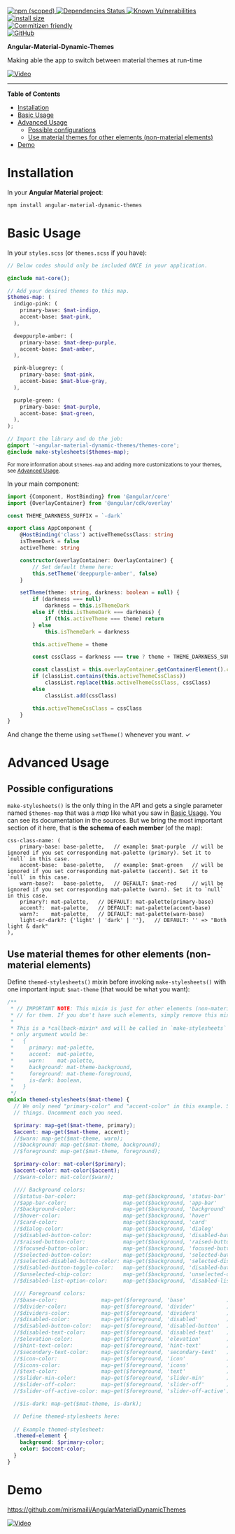 <p dir="auto">
    <a href="https://npmjs.com/package/angular-material-dynamic-themes">
        <img alt="npm (scoped)" src="https://img.shields.io/npm/v/angular-material-dynamic-themes.svg">
    </a>
    <a href="https://david-dm.org/mirismaili/angular-material-dynamic-themes">
        <img src="https://david-dm.org/mirismaili/angular-material-dynamic-themes.svg" alt="Dependencies Status">
    </a>
    <a href="https://snyk.io//test/github/mirismaili/angular-material-dynamic-themes?targetFile=package.json">
        <img src="https://snyk.io//test/github/mirismaili/angular-material-dynamic-themes/badge.svg?targetFile=package.json" alt="Known Vulnerabilities" data-canonical-src="https://snyk.io//test/github/mirismaili/angular-material-dynamic-themes?targetFile=package.json">
    </a>
    <a href="https://packagephobia.now.sh/result?p=angular-material-dynamic-themes">
        <img src="https://packagephobia.now.sh/badge?p=angular-material-dynamic-themes" alt="install size">
    </a>
    <br>
    <a href="http://commitizen.github.io/cz-cli/">
        <img alt="Commitizen friendly" src="https://img.shields.io/badge/commitizen-friendly-brightgreen.svg">
    </a>
    <br>
    <a href="https://github.com/mirismaili/angular-material-dynamic-themes/blob/master/LICENSE">
        <img alt="GitHub" src="https://img.shields.io/github/license/mirismaili/angular-material-dynamic-themes.svg">
    </a>
</p>

**Angular-Material-Dynamic-Themes**

Making able the app to switch between material themes at run-time

[![Video](https://raw.githubusercontent.com/mirismaili/AngularMaterialDynamicThemes/572b07011fd8f00c9444ada23be3f6105ea66901/res/preview.gif "Demo application video")](https://github.com/mirismaili/AngularMaterialDynamicThemes)

***

**Table of Contents**

* [Installation](#installation)
* [Basic Usage](#basic-usage)
* [Advanced Usage](#advanced-usage)
  * [Possible configurations](#possible-configurations)
  * [Use material themes for other elements (non\-material elements)](#use-material-themes-for-other-elements-non-material-elements)
* [Demo](#demo)

# Installation

In your **Angular Material project**:

```bash
npm install angular-material-dynamic-themes
```

# Basic Usage

In your `styles.scss` (or `themes.scss` if you have):

```scss
// Below codes should only be included ONCE in your application.

@include mat-core();

// Add your desired themes to this map.
$themes-map: (
  indigo-pink: (
    primary-base: $mat-indigo,
    accent-base: $mat-pink,
  ),

  deeppurple-amber: (
    primary-base: $mat-deep-purple,
    accent-base: $mat-amber,
  ),

  pink-bluegrey: (
    primary-base: $mat-pink,
    accent-base: $mat-blue-gray,
  ),

  purple-green: (
    primary-base: $mat-purple,
    accent-base: $mat-green,
  ),
);

// Import the library and do the job:
@import '~angular-material-dynamic-themes/themes-core';
@include make-stylesheets($themes-map);
```

<sup>For more information about `$themes-map` and adding more customizations to your themes, see [Advanced Usage](#advanced-usage).</sup>

In your main component:

```typescript
import {Component, HostBinding} from '@angular/core'
import {OverlayContainer} from '@angular/cdk/overlay'

const THEME_DARKNESS_SUFFIX = `-dark`

export class AppComponent {
    @HostBinding('class') activeThemeCssClass: string
    isThemeDark = false
    activeTheme: string

    constructor(overlayContainer: OverlayContainer) {
        // Set default theme here:
        this.setTheme('deeppurple-amber', false)
    }

    setTheme(theme: string, darkness: boolean = null) {
        if (darkness === null)
            darkness = this.isThemeDark
        else if (this.isThemeDark === darkness) {
            if (this.activeTheme === theme) return
        } else
            this.isThemeDark = darkness

        this.activeTheme = theme

        const cssClass = darkness === true ? theme + THEME_DARKNESS_SUFFIX : theme

        const classList = this.overlayContainer.getContainerElement().classList
        if (classList.contains(this.activeThemeCssClass))
            classList.replace(this.activeThemeCssClass, cssClass)
        else
            classList.add(cssClass)

        this.activeThemeCssClass = cssClass
    }
}
```

And change the theme using `setTheme()` whenever you want. ✓

# Advanced Usage

## Possible configurations

`make-stylesheets()` is the only thing in the API and gets a single parameter named `$themes-map` that was a *map* like what you saw in [Basic Usage](#basic-usage). You can see its documentation in the sources. But we bring the most important section of it here, that is **the schema of each member** (of the map):

```
css-class-name: (
    primary-base: base-palette,   // example: $mat-purple  // will be ignored if you set corresponding mat-palette (primary). Set it to `null` in this case.
    accent-base:  base-palette,   // example: $mat-green   // will be ignored if you set corresponding mat-palette (accent). Set it to `null` in this case.
    warn-base?:   base-palette,   // DEFAULT: $mat-red     // will be ignored if you set corresponding mat-palette (warn). Set it to `null` in this case.
    primary?: mat-palette,   // DEFAULT: mat-palette(primary-base)
    accent?:  mat-palette,   // DEFAULT: mat-palette(accent-base)
    warn?:    mat-palette,   // DEFAULT: mat-palette(warn-base)
    light-or-dark?: {'light' | 'dark' | ''},   // DEFAULT: '' => "Both light & dark"
),
```

## Use material themes for other elements (non-material elements)

Define `themed-stylesheets()` mixin before invoking `make-stylesheets()` with one important input: `$mat-theme` (that would be what you want):

```scss
/**
 * // IMPORTANT NOTE: This mixin is just for other elements (non-material elements) that you want use material themes 
 * // for them. If you don't have such elements, simply remove this mixin.
 *
 * This is a *callback-mixin* and will be called in `make-stylesheets` with a argument ($mat-theme). The schema of this
 * only argument would be:
 *   {
 *     primary: mat-palette,
 *     accent:  mat-palette,
 *     warn:    mat-palette,
 *     background: mat-theme-background,
 *     foreground: mat-theme-foreground,
 *     is-dark: boolean,
 *   }
 */
@mixin themed-stylesheets($mat-theme) {
  // We only need "primary-color" and "accent-color" in this example. So commented out other (not-necessary)
  // things. Uncomment each you need.

  $primary: map-get($mat-theme, primary);
  $accent: map-get($mat-theme, accent);
  //$warn: map-get($mat-theme, warn);
  //$background: map-get($mat-theme, background);
  //$foreground: map-get($mat-theme, foreground);

  $primary-color: mat-color($primary);
  $accent-color: mat-color($accent);
  //$warn-color: mat-color($warn);

  //// Background colors:
  //$status-bar-color:               map-get($background, 'status-bar'              );
  //$app-bar-color:                  map-get($background, 'app-bar'                 );
  //$background-color:               map-get($background, 'background'              );
  //$hover-color:                    map-get($background, 'hover'                   );
  //$card-color:                     map-get($background, 'card'                    );
  //$dialog-color:                   map-get($background, 'dialog'                  );
  //$disabled-button-color:          map-get($background, 'disabled-button'         );
  //$raised-button-color:            map-get($background, 'raised-button'           );
  //$focused-button-color:           map-get($background, 'focused-button'          );
  //$selected-button-color:          map-get($background, 'selected-button'         );
  //$selected-disabled-button-color: map-get($background, 'selected-disabled-button');
  //$disabled-button-toggle-color:   map-get($background, 'disabled-button-toggle'  );
  //$unselected-chip-color:          map-get($background, 'unselected-chip'         );
  //$disabled-list-option-color:     map-get($background, 'disabled-list-option'    );

  //// Foreground colors:
  //$base-color:              map-get($foreground, 'base'             );
  //$divider-color:           map-get($foreground, 'divider'          );
  //$dividers-color:          map-get($foreground, 'dividers'         );
  //$disabled-color:          map-get($foreground, 'disabled'         );
  //$disabled-button-color:   map-get($foreground, 'disabled-button'  );
  //$disabled-text-color:     map-get($foreground, 'disabled-text'    );
  //$elevation-color:         map-get($foreground, 'elevation'        );
  //$hint-text-color:         map-get($foreground, 'hint-text'        );
  //$secondary-text-color:    map-get($foreground, 'secondary-text'   );
  //$icon-color:              map-get($foreground, 'icon'             );
  //$icons-color:             map-get($foreground, 'icons'            );
  //$text-color:              map-get($foreground, 'text'             );
  //$slider-min-color:        map-get($foreground, 'slider-min'       );
  //$slider-off-color:        map-get($foreground, 'slider-off'       );
  //$slider-off-active-color: map-get($foreground, 'slider-off-active');

  //$is-dark: map-get($mat-theme, is-dark);

  // Define themed-stylesheets here:
  
  // Example themed-stylesheet:
  .themed-element {
    background: $primary-color;
    color: $accent-color;
  }
}
```

# Demo

https://github.com/mirismaili/AngularMaterialDynamicThemes

[![Video](https://raw.githubusercontent.com/mirismaili/AngularMaterialDynamicThemes/572b07011fd8f00c9444ada23be3f6105ea66901/res/preview.gif "Demo application video")](https://github.com/mirismaili/AngularMaterialDynamicThemes)
